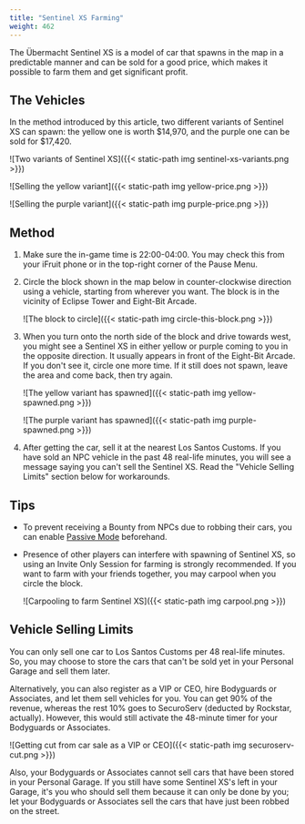 ```yaml
---
title: "Sentinel XS Farming"
weight: 462
---
```


The Übermacht Sentinel XS is a model of car that spawns in the map in a
predictable manner and can be sold for a good price, which makes it possible to
farm them and get significant profit.

## The Vehicles

In the method introduced by this article, two different variants of Sentinel XS
can spawn: the yellow one is worth $14,970, and the purple one can be sold for
$17,420.

![Two variants of Sentinel XS]({{< static-path img sentinel-xs-variants.png >}})

![Selling the yellow variant]({{< static-path img yellow-price.png >}})

![Selling the purple variant]({{< static-path img purple-price.png >}})

## Method

1. Make sure the in-game time is 22:00-04:00. You may check this from your
   iFruit phone or in the top-right corner of the Pause Menu.

2. Circle the block shown in the map below in counter-clockwise direction using
   a vehicle, starting from wherever you want. The block is in the vicinity of
   Eclipse Tower and Eight-Bit Arcade.

   ![The block to circle]({{< static-path img circle-this-block.png >}})

3. When you turn onto the north side of the block and drive towards west, you
   might see a Sentinel XS in either yellow or purple coming to you in the
   opposite direction. It usually appears in front of the Eight-Bit Arcade. If
   you don't see it, circle one more time. If it still does not spawn, leave
   the area and come back, then try again.

   ![The yellow variant has spawned]({{< static-path img yellow-spawned.png >}})

   ![The purple variant has spawned]({{< static-path img purple-spawned.png >}})

4. After getting the car, sell it at the nearest Los Santos Customs. If you
   have sold an NPC vehicle in the past 48 real-life minutes, you will see a
   message saying you can't sell the Sentinel XS. Read the "Vehicle Selling
   Limits" section below for workarounds.

## Tips

- To prevent receiving a Bounty from NPCs due to robbing their cars, you can
  enable [Passive Mode](passive-mode) beforehand.

- Presence of other players can interfere with spawning of Sentinel XS, so
  using an Invite Only Session for farming is strongly recommended. If you want
  to farm with your friends together, you may carpool when you circle the
  block.

  ![Carpooling to farm Sentinel XS]({{< static-path img carpool.png >}})

## Vehicle Selling Limits

You can only sell one car to Los Santos Customs per 48 real-life minutes. So,
you may choose to store the cars that can't be sold yet in your Personal Garage
and sell them later.

Alternatively, you can also register as a VIP or CEO, hire Bodyguards or
Associates, and let them sell vehicles for you. You can get 90% of the revenue,
whereas the rest 10% goes to SecuroServ (deducted by Rockstar, actually).
However, this would still activate the 48-minute timer for your Bodyguards or
Associates.

![Getting cut from car sale as a VIP or CEO]({{< static-path img securoserv-cut.png >}})

Also, your Bodyguards or Associates cannot sell cars that have been stored in
your Personal Garage. If you still have some Sentinel XS's left in your Garage,
it's you who should sell them because it can only be done by you; let your
Bodyguards or Associates sell the cars that have just been robbed on the
street.
